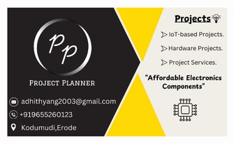 ![image alt](https://github.com/adhithyanG2003/web-for-app/blob/a2698da81736f6268217212bfb3a7d1b1d285f9d/project%20planner.jpg )
